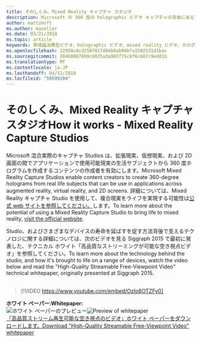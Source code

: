 ```yaml
---
title: そのしくみ、Mixed Reality キャプチャ スタジオ
description: Microsoft の 360 度の holographic ビデオ キャプチャの背後にある驚くべきテクノロジのしくみについて説明します。
author: mattzmsft
ms.author: mazeller
ms.date: 03/21/2018
ms.topic: article
keywords: 帯域幅消費型ビデオ、holographic ビデオ、mixed reality ビデオ、ホログラム
ms.openlocfilehash: 32958c8cd2587017d04b8ab06bfa1502531d1bac
ms.sourcegitcommit: 384b0087899cd835a3a965f75c6f6c607c9edd1b
ms.translationtype: MT
ms.contentlocale: ja-JP
ms.lasthandoff: 04/12/2019
ms.locfileid: "59599204"
---
```

# <a name="how-it-works---mixed-reality-capture-studios"></a><span data-ttu-id="54a12-104">そのしくみ、Mixed Reality キャプチャ スタジオ</span><span class="sxs-lookup"><span data-stu-id="54a12-104">How it works - Mixed Reality Capture Studios</span></span>

<span data-ttu-id="54a12-105">Microsoft 混合実際のキャプチャ Studios は、拡張現実、仮想現実、および 2D 画面の間でアプリケーションで使用可能現実の生活サブジェクトから 360 度ホログラムを作成するコンテンツの作成者を有効にします。</span><span class="sxs-lookup"><span data-stu-id="54a12-105">Microsoft Mixed Reality Capture Studios enable content creators to create 360-degree holograms from real life subjects that can be use in applications across augmented reality, virtual reality, and 2D screens.</span></span> <span data-ttu-id="54a12-106">詳細については、Mixed Reality キャプチャ Studio を使用して、複合現実をライフを実現する可能性は[公式 web サイトを参照してください。](https://www.microsoft.com/mixed-reality/capture-studios)します。</span><span class="sxs-lookup"><span data-stu-id="54a12-106">To learn more about the potential of using a Mixed Reality Capture Studio to bring life to mixed reality, [visit the official website](https://www.microsoft.com/mixed-reality/capture-studios).</span></span>

<span data-ttu-id="54a12-107">Studio、およびさまざまなデバイスの寿命を延ばすを促す方法背後で支えるテクノロジに関する詳細については、次のビデオを見る Siggraph 2015 で最初に発表した、テクニカル ホワイト「高品質なストリーミングが可能な空き視点ビデオ」を参照してください。</span><span class="sxs-lookup"><span data-stu-id="54a12-107">To learn more about the technology behind the studio, and how it's brought to life on a range of devices, watch the video below and read the "High-Quality Streamable Free-Viewpoint Video" technical whitepaper, originally presented at Siggraph 2015.</span></span>
<br>
<br>
>[!VIDEO https://www.youtube.com/embed/OzIo8OTZFy0]


<span data-ttu-id="54a12-108">**ホワイト ペーパー:**</span><span class="sxs-lookup"><span data-stu-id="54a12-108">**Whitepaper:**</span></span><br>
<span data-ttu-id="54a12-109">![ホワイト ペーパーのプレビュー](images/siggraph-whitepaper-thumb-200px.png)</span><span class="sxs-lookup"><span data-stu-id="54a12-109">![Preview of whitepaper](images/siggraph-whitepaper-thumb-200px.png)</span></span><br>
[<span data-ttu-id="54a12-110">「高品質ストリーム再生可能な空き視点のビデオ」ホワイト ペーパーをダウンロードします。</span><span class="sxs-lookup"><span data-stu-id="54a12-110">Download "High-Quality Streamable Free-Viewpoint Video" whitepaper</span></span>](images/high-quality-streamable-free-viewpoint-video.pdf)
